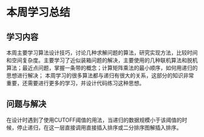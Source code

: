 # 本周学习总结
## 学习内容
本周主要学习算法设计技巧，讨论几种求解问题的算法，研究实现方法，比较时间和空间复杂度。主要学习了近似装箱问题的解决，主要使用的几种联机算法和脱机算法；最近点问题，掌握一条带的概念；计算矩阵乘法的最小顺序，如何用递归的思想进行解决；
本周学习的很多算法都与递归有很大的关系，这部分的知识非常重要，还需要进行更多的学习，并设计代码练习这种思想。
## 问题与解决
在设计时遇到了使用CUTOFF阈值的用法，当递归的数据规模小于该阈值的时候，停止递归，在这一层直接调用直接插入排序或二分排序图解插入排序。
